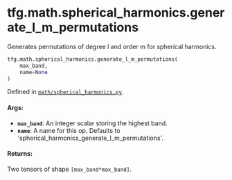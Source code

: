 <div itemscope itemtype="http://developers.google.com/ReferenceObject">
<meta itemprop="name" content="tfg.math.spherical_harmonics.generate_l_m_permutations" />
<meta itemprop="path" content="Stable" />
</div>

# tfg.math.spherical_harmonics.generate_l_m_permutations

Generates permutations of degree l and order m for spherical harmonics.

``` python
tfg.math.spherical_harmonics.generate_l_m_permutations(
    max_band,
    name=None
)
```



Defined in [`math/spherical_harmonics.py`](https://github.com/tensorflow/graphics/blob/master/tensorflow_graphics/math/spherical_harmonics.py).

<!-- Placeholder for "Used in" -->

#### Args:

* <b>`max_band`</b>: An integer scalar storing the highest band.
* <b>`name`</b>: A name for this op. Defaults to
  'spherical_harmonics_generate_l_m_permutations'.


#### Returns:

Two tensors of shape `[max_band*max_band]`.